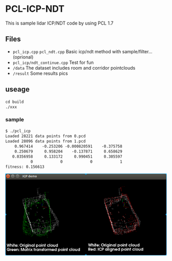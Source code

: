 # PCL-ICP-NDT
This is sample lidar ICP/NDT code by using PCL 1.7

## Files
- `pcl_icp.cpp` `pcl_ndt.cpp` Basic icp/ndt method with sample/filter...(oprional)
- `pcl_icp/ndt_continue.cpp`  Test for fun 
- `/data` The dataset includes room  and corridor pointclouds
- `/result` Some results pics

## useage
```
cd build
./xxx
```
### sample
```
$ ./pcl_icp
Loaded 28221 data points from 0.pcd
Loaded 28096 data points from 1.pcd
    0.967414    -0.253206 -0.000820591    -0.375758
    0.250679     0.958204    -0.137871     0.658629
   0.0356958     0.133172     0.990451     0.305597
           0            0            0            1
fitness: 0.156613
```
<img src="result/0.png" >

